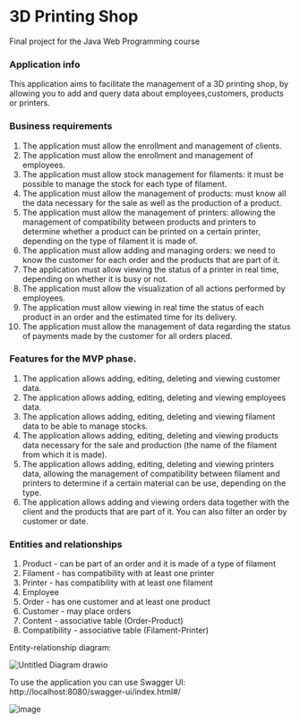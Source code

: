 # 3D Printing Shop
Final project for the Java Web Programming course

### Application info

This application aims to facilitate the management of a 3D printing shop, by allowing you to add and query data about employees,customers, products or printers.

### Business requirements

1. The application must allow the enrollment and management of clients.
2. The application must allow the enrollment and management of employees.
3. The application must allow stock management for filaments: it must be possible to manage the stock for each type of filament.
4. The application must allow the management of products: must know all the data necessary for the sale as well as the production of a product.
5. The application must allow the management of printers: allowing the management of compatibility between products and printers to determine whether a product can be printed on a certain printer, depending on the type of filament it is made of.
6. The application must allow adding and managing orders: we need to know the customer for each order and the products that are part of it.
7. The application must allow viewing the status of a printer in real time, depending on whether it is busy or not.
8. The application must allow the visualization of all actions performed by employees.
9. The application must allow viewing in real time the status of each product in an order and the estimated time for its delivery.
10. The application must allow the management of data regarding the status of payments made by the customer for all orders placed.

### Features for the MVP phase.
1. The application allows adding, editing, deleting and viewing customer data.
2. The application allows adding, editing, deleting and viewing employees data. 
3. The application allows adding, editing, deleting and viewing filament data to be able to manage stocks.
4. The application allows adding, editing, deleting and viewing products data necessary for the sale and production (the name of the filament from which it is made).
5. The application allows adding, editing, deleting and viewing printers data, allowing the management of compatibility between filament and printers to determine if a certain material can be use, depending on the type.
6. The application allows adding and viewing orders data together with the client and the products that are part of it. You can also filter an order by customer or date.

### Entities and relationships

1. Product - can be part of an order and it is made of a type of filament
2. Filament - has compatibility with at least one printer 
3. Printer - has compatibility with at least one filament
4. Employee
5. Order -  has one customer and at least one product
6. Customer - may place orders
7. Content - associative table (Order-Product)
8. Compatibility - associative table (Filament-Printer)

Entity-relationship diagram:

![Untitled Diagram drawio](https://github.com/alexion2001/3D-printing-shop-Java-Web-App/assets/96074975/5e6d811b-d18a-4838-a0fa-42aca0390d56)


To use the application you can use Swagger UI: http://localhost:8080/swagger-ui/index.html#/

![image](https://github.com/alexion2001/3D-printing-shop-Java-Web-App/assets/96074975/d88bdb35-8ba7-4669-9967-71866eddeb52)


